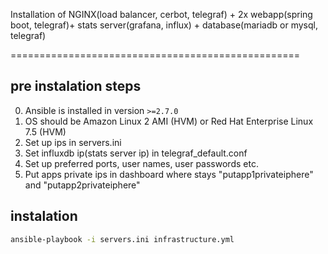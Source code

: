 Installation of NGINX(load balancer, cerbot, telegraf) + 2x webapp(spring boot, telegraf)+
stats server(grafana, influx) + database(mariadb or mysql, telegraf)

==================================================

pre instalation steps
---------------------

0. Ansible is installed in version ``>=2.7.0``
1. OS should be Amazon Linux 2 AMI (HVM) or Red Hat Enterprise Linux 7.5 (HVM)
2. Set up ips in servers.ini
3. Set influxdb ip(stats server ip) in telegraf_default.conf
4. Set up preferred ports, user names, user passwords etc.
5. Put apps private ips in dashboard where stays "putapp1privateiphere" and "putapp2privateiphere"

instalation
-----------

```bash
ansible-playbook -i servers.ini infrastructure.yml
```
